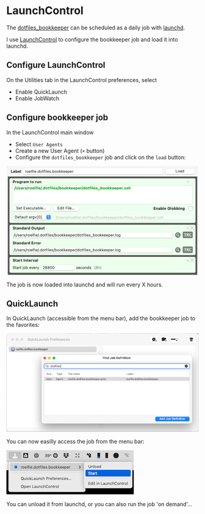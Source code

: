 # LaunchControl

The [dotfiles_bookkeeper](./dotfiles_bookkeeper.zsh) can be scheduled as a daily job with [launchd](https://en.wikipedia.org/wiki/Launchd).

I use [LaunchControl](https://www.soma-zone.com/LaunchControl) to configure the bookkeeper job and load it into launchd.

## Configure LaunchControl

On the Utilities tab in the LaunchControl preferences, select

* Enable QuickLaunch
* Enable JobWatch

## Configure bookkeeper job

In the LaunchControl main window

* Select `User Agents`
* Create a new User Agent (`+` button)
* Configure the `dotfiles_bookkeeper` job and click on the `load` button:

![User Agent configuration](images/LaunchControl-UserAgent.png)

The job is now loaded into launchd and will run every X hours.

## QuickLaunch

In QuickLaunch (accessible from the menu bar), add the bookkeeper job to the favorites:

![QuickLaunch configuration](images/QuickLaunch-Preferences.png)

You can now easilly access the job from the menu bar:

![QuickLaunch start](images/QuickLaunch-Start.png)

You can unload it from launchd, or you can also run the job 'on demand'...

